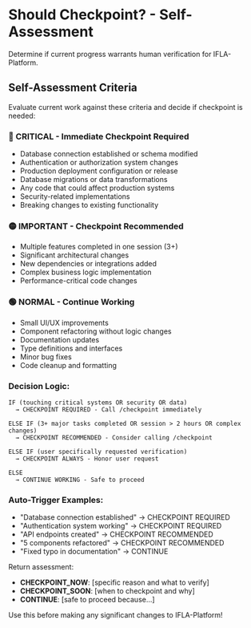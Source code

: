 # Should Checkpoint? - Self-Assessment

Determine if current progress warrants human verification for IFLA-Platform.

## Self-Assessment Criteria

<Task>
<Agent role="checkpoint-assessor">
Evaluate current work against these criteria and decide if checkpoint is needed:

### 🔴 CRITICAL - Immediate Checkpoint Required
- Database connection established or schema modified
- Authentication or authorization system changes
- Production deployment configuration or release
- Database migrations or data transformations
- Any code that could affect production systems
- Security-related implementations
- Breaking changes to existing functionality

### 🟡 IMPORTANT - Checkpoint Recommended  
- Multiple features completed in one session (3+)
- Significant architectural changes
- New dependencies or integrations added
- Complex business logic implementation
- Performance-critical code changes

### 🟢 NORMAL - Continue Working
- Small UI/UX improvements
- Component refactoring without logic changes
- Documentation updates
- Type definitions and interfaces
- Minor bug fixes
- Code cleanup and formatting

### Decision Logic:
```
IF (touching critical systems OR security OR data)
  → CHECKPOINT REQUIRED - Call /checkpoint immediately

ELSE IF (3+ major tasks completed OR session > 2 hours OR complex changes)
  → CHECKPOINT RECOMMENDED - Consider calling /checkpoint

ELSE IF (user specifically requested verification)
  → CHECKPOINT ALWAYS - Honor user request

ELSE 
  → CONTINUE WORKING - Safe to proceed
```

### Auto-Trigger Examples:
- "Database connection established" → CHECKPOINT REQUIRED
- "Authentication system working" → CHECKPOINT REQUIRED  
- "API endpoints created" → CHECKPOINT RECOMMENDED
- "5 components refactored" → CHECKPOINT RECOMMENDED
- "Fixed typo in documentation" → CONTINUE

Return assessment:
- **CHECKPOINT_NOW**: [specific reason and what to verify]
- **CHECKPOINT_SOON**: [when to checkpoint and why]
- **CONTINUE**: [safe to proceed because...]
</Agent>
</Task>

Use this before making any significant changes to IFLA-Platform!